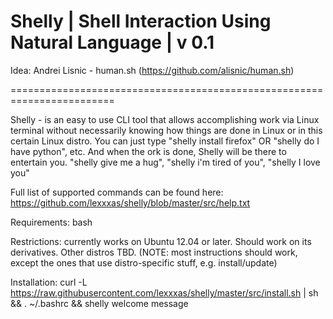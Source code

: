 Shelly | Shell Interaction Using Natural Language | v 0.1
========================================================================

Idea: Andrei Lisnic - human.sh (https://github.com/alisnic/human.sh)

========================================================================


Shelly - is an easy to use CLI tool that allows accomplishing work
via Linux terminal without necessarily knowing how things are done in
Linux or in this certain Linux distro. You can just type "shelly
install firefox" OR "shelly do I have python", etc. And when the ork is done,
Shelly will be there to entertain you. "shelly give me a hug",
"shelly i'm tired of you", "shelly I love you"

Full list of supported commands can be found here:
https://github.com/lexxxas/shelly/blob/master/src/help.txt

Requirements: bash

Restrictions: currently works on Ubuntu 12.04 or later. Should work on its derivatives.
            Other distros TBD. (NOTE: most instructions should work, except the ones that 
            use distro-specific stuff, e.g. install/update)


Installation: curl -L https://raw.githubusercontent.com/lexxxas/shelly/master/src/install.sh | sh && . ~/.bashrc && shelly welcome message